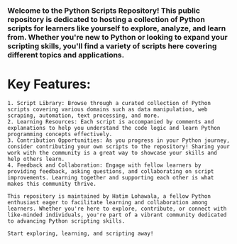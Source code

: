 ### Welcome to the Python Scripts Repository! This public repository is dedicated to hosting a collection of Python scripts for learners like yourself to explore, analyze, and learn from. Whether you're new to Python or looking to expand your scripting skills, you'll find a variety of scripts here covering different topics and applications.

# Key Features:
```
1. Script Library: Browse through a curated collection of Python scripts covering various domains such as data manipulation, web scraping, automation, text processing, and more.
2. Learning Resources: Each script is accompanied by comments and explanations to help you understand the code logic and learn Python programming concepts effectively.
3. Contribution Opportunities: As you progress in your Python journey, consider contributing your own scripts to the repository! Sharing your work with the community is a great way to showcase your skills and help others learn.
4. Feedback and Collaboration: Engage with fellow learners by providing feedback, asking questions, and collaborating on script improvements. Learning together and supporting each other is what makes this community thrive.
```
```
This repository is maintained by Hatim Lohawala, a fellow Python enthusiast eager to facilitate learning and collaboration among learners. Whether you're here to explore, contribute, or connect with like-minded individuals, you're part of a vibrant community dedicated to advancing Python scripting skills.
```
```
Start exploring, learning, and scripting away!
```
